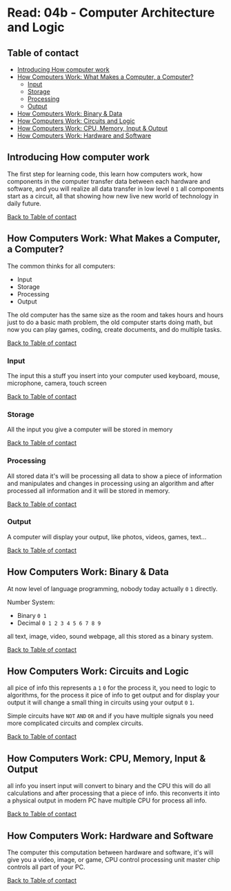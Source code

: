 # Read: 04b - Computer Architecture and Logic

## Table of contact

-   [Introducing How computer work](#introducing-how-computer-work)
-   [How Computers Work: What Makes a Computer, a Computer?](#how-computers-work-what-makes-a-computer-a-computer)
    -   [Input](#input)
    -   [Storage](#storage)
    -   [Processing](#processing)
    -   [Output](#output)
-   [How Computers Work: Binary & Data](#how-computers-work-binary--data)
-   [How Computers Work: Circuits and Logic](#how-computers-work-binary--data)
-   [How Computers Work: CPU, Memory, Input & Output](B#how-computers-work-cpu-memory-input--output)
-   [How Computers Work: Hardware and Software](#how-computers-work-hardware-and-software)

## Introducing How computer work

The first step for learning code, this learn how computers work, how components in the computer transfer data between each hardware and software, and you will realize all data transfer in low level `0` `1` all components start as a circuit, all that showing how new live new world of technology in daily future.

[Back to Table of contact](#table-of-contact)

## How Computers Work: What Makes a Computer, a Computer?

The common thinks for all computers:
-   Input
-   Storage
-   Processing
-   Output

The old computer has the same size as the room and takes hours and hours just to do a basic math problem, the old computer starts doing math, but now you can play games, coding, create documents, and do multiple tasks.

[Back to Table of contact](#table-of-contact)

### Input

The input this a stuff you insert into your computer used keyboard, mouse, microphone, camera, touch screen

[Back to Table of contact](#table-of-contact)

### Storage

All the input you give a computer will be stored in memory

[Back to Table of contact](#table-of-contact)

### Processing

All stored data it's will be processing all data to show a piece of information and manipulates and changes in processing using an algorithm and after processed all information and it will be stored in memory.

[Back to Table of contact](#table-of-contact)

### Output

A computer will display your output, like photos, videos, games, text...

[Back to Table of contact](#table-of-contact)

## How Computers Work: Binary & Data

At now level of language programming, nobody today actually `0` `1` directly.

Number System: 
-   Binary `0 1`
-   Decimal `0 1 2 3 4 5 6 7 8 9`

all text, image, video, sound webpage, all this stored as a binary system.

[Back to Table of contact](#table-of-contact)

## How Computers Work: Circuits and Logic

all pice of info this represents a `1` `0` for the process it, you need to logic to algorithms, for the process it pice of info to get output and for display your output it will change a small thing in circuits using your output `0` `1`.

Simple circuits have `NOT` `AND` `OR` and if you have multiple signals you need more complicated circuits and complex circuits.

[Back to Table of contact](#table-of-contact)

## How Computers Work: CPU, Memory, Input & Output
 
all info you insert input will convert to binary and the CPU this will do all calculations and after processing that a piece of info. this reconverts it into a physical output in modern PC have multiple CPU for process all info.

[Back to Table of contact](#table-of-contact)

## How Computers Work: Hardware and Software

The computer this computation between hardware and software, it's will give you a video, image, or game, CPU control processing unit master chip controls all part of your PC.


[Back to Table of contact](#table-of-contact)